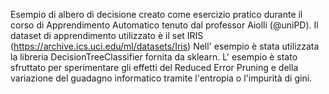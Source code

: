 
Esempio di albero di decisione creato come esercizio pratico durante il corso di Apprendimento Automatico tenuto dal professor Aiolli (@uniPD).
Il dataset di apprendimento utilizzato è il set IRIS (https://archive.ics.uci.edu/ml/datasets/Iris)
Nell' esempio è stata utilizzata la libreria DecisionTreeClassifier fornita da sklearn.
L' esempio è stato sfruttato per sperimentare gli effetti del Reduced Error Pruning e della variazione del guadagno informatico tramite l'entropia o l'impurità di gini.

